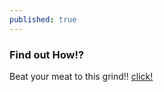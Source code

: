 ```yaml
---
published: true
---
```

### Find out How!?



Beat your meat to this grind!!
[click!](https://tube.kekmahub.com/w/rKnVgNUQwB1QZ6DsJAzxjs)
